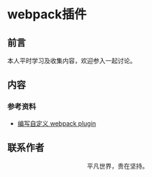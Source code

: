 # webpack插件

## 前言

本人平时学习及收集内容，欢迎参入一起讨论。

## 内容

### 参考资料

- [编写自定义 webpack plugin](https://github.com/jerryOnlyZRJ/webpack-loader/blob/master/docs/webpack-plugin.md)

## 联系作者

<div align="center">
    <p>
        平凡世界，贵在坚持。
    </p>
    <img :src="$withBase('/about/contact.png')" />
</div>